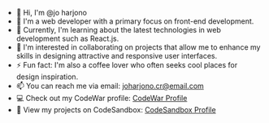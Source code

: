 - 👋 Hi, I'm @jo harjono
- 👀 I'm a web developer with a primary focus on front-end development.
- 🌱 Currently, I'm learning about the latest technologies in web development such as React.js.
- 💞️ I'm interested in collaborating on projects that allow me to enhance my skills in designing attractive and responsive user interfaces.
- ⚡ Fun fact: I'm also a coffee lover who often seeks cool places for design inspiration.
- 📫 You can reach me via email: joharjono.cr@email.com
- 💻 Check out my CodeWar profile: [CodeWar Profile](https://www.codewars.com/users/joharjonocr)
- 🚀 View my projects on CodeSandbox: [CodeSandbox Profile](https://codesandbox.io/u/joharjonocr)



<!---
joharjonocr/joharjonocr is a ✨ special ✨ repository because its `README.md` (this file) appears on your GitHub profile.
You can click the Preview link to take a look at your changes.
--->
